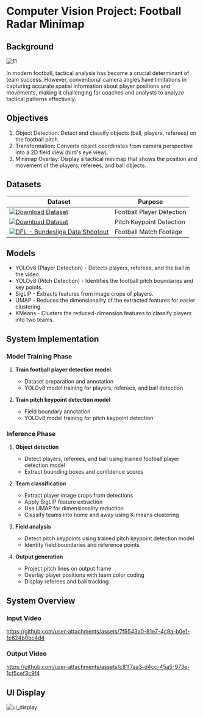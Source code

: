 # Computer Vision Project: Football Radar Minimap

## Background
![11](https://github.com/user-attachments/assets/fb614125-2312-419d-9144-a55c800597eb)

In modern football, tactical analysis has become a crucial determinant of team success. However, conventional camera angles have limitations in capturing accurate spatial information about player positions and movements, making it challenging for coaches and analysts to analyze tactical patterns effectively.

## Objectives
1. Object Detection: Detect and classify objects (ball, players, referees) on the football pitch.
2. Transformation: Converts object coordinates from camera perspective into a 2D field view (bird's eye view).
3. Minimap Overlay: Display a tactical minimap that shows the position and movement of the players, referees, and ball objects.

## Datasets
| Dataset | Purpose |
|-------|---------|
| [![Download Dataset](https://app.roboflow.com/images/download-dataset-badge.svg)](https://universe.roboflow.com/roboflow-jvuqo/football-players-detection-3zvbc) | Football Player Detection |
| [![Download Dataset](https://app.roboflow.com/images/download-dataset-badge.svg)](https://universe.roboflow.com/roboflow-jvuqo/football-field-detection-f07vi) | Pitch Keypoint Detection |
| [![DFL - Bundesliga Data Shootout](https://img.shields.io/badge/Download-20BEFF?style=for-the-badge&logo=kaggle&logoColor=white)](https://www.kaggle.com/competitions/dfl-bundesliga-data-shootout) | Football Match Footage |

## Models
* YOLOv8 (Player Detection) - Detects players, referees, and the ball in the video.
* YOLOv8 (Pitch Detection) - Identifies the football pitch boundaries and key points.
* SigLIP - Extracts features from image crops of players.
* UMAP - Reduces the dimensionality of the extracted features for easier clustering.
* KMeans - Clusters the reduced-dimension features to classify players into two teams.

## System Implementation
### Model Training Phase
1. **Train football player detection model**
   - Dataset preparation and annotation
   - YOLOv8 model training for players, referees, and ball detection
   
2. **Train pitch keypoint detection model**
   - Field boundary annotation
   - YOLOv8 model training for pitch keypoint detection

### Inference Phase
1. **Object detection**
   - Detect players, referees, and ball using trained football player detection model
   - Extract bounding boxes and confidence scores

2. **Team classification**
   - Extract player image crops from detections
   - Apply SigLIP feature extraction
   - Use UMAP for dimensionality reduction
   - Classify teams into home and away using K-means clustering

3. **Field analysis**
   - Detect pitch keypoints using trained pitch keypoint detection model
   - Identify field boundaries and reference points

4. **Output generation**
   - Project pitch lines on output frame
   - Overlay player positions with team color coding
   - Display referees and ball tracking

## System Overview
### Input Video

https://github.com/user-attachments/assets/7f9543a0-81e7-4c9a-b0e1-1c624b0bc4d4

### Output Video

https://github.com/user-attachments/assets/c81f7aa3-d4cc-45a5-973e-1cf5cef3c9f4

## UI Display

![ui_display](https://github.com/user-attachments/assets/1f09ab5d-40b1-47d5-bcaa-a68f5e714e7e)
